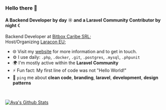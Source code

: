 ### Hello there 👋

#### A Backend Developer by day ☼ and a Laravel Community Contributor by night ☾

Backend Developer at [Bitbox Caribe SRL](https://www.bitboxonline.com);<br>
Host/Organizing [Laracon EU](https://laracon.eu);<br>

- 🌐 Visit my [website]() for more information and to get in touch.
- ⚙️ I use daily: `.php`, `.docker`, `.git`, `.postgres`, `.mysql`, `.phpunit`
- 🌍 I'm mostly active within the **Laravel Community**
- ⚡ Fun fact: My first line of code was not "Hello World!"
- 💬 `ping` me about **clean code**, **branding**, **laravel**, **development**, **design patterns**

<br>

[![Ava's Github Stats](https://github-readme-stats.vercel.app/api?username=raymonrodriguez)](https://github.com/anuraghazra/github-readme-stats)
